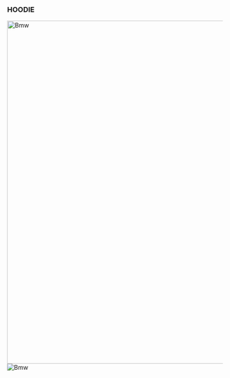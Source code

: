 ### HOODIE

<img src= "https://images.unsplash.com/photo-1579572331145-5e53b299c64e?ixlib=rb-4.0.3&ixid=MnwxMjA3fDB8MHxwaG90by1wYWdlfHx8fGVufDB8fHx8&auto=format&fit=crop&w=380&q=80" width= "800px" alt="Bmw ">

<br>

<img src= "https://images.unsplash.com/photo-1564557287817-3785e38ec1f5?ixlib=rb-4.0.3&ixid=MnwxMjA3fDB8MHxwaG90by1wYWdlfHx8fGVufDB8fHx8&auto=format&fit=crop&w=387&q=80" alt="Bmw ">
